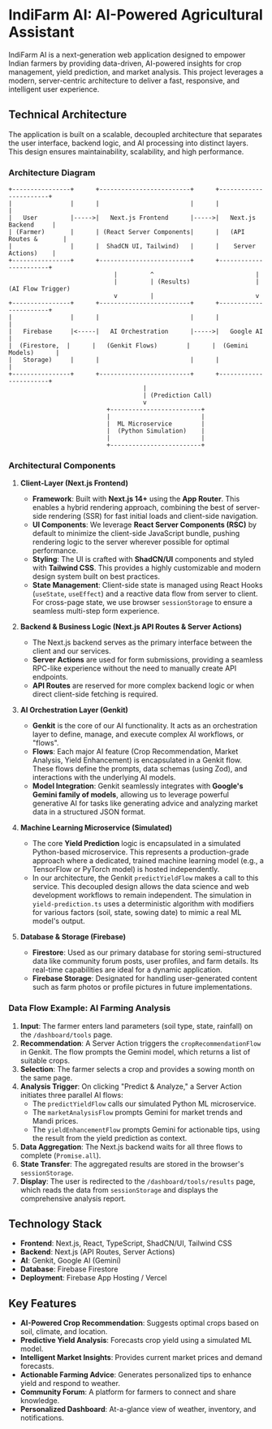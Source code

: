 # IndiFarm AI: AI-Powered Agricultural Assistant

IndiFarm AI is a next-generation web application designed to empower Indian farmers by providing data-driven, AI-powered insights for crop management, yield prediction, and market analysis. This project leverages a modern, server-centric architecture to deliver a fast, responsive, and intelligent user experience.

## Technical Architecture

The application is built on a scalable, decoupled architecture that separates the user interface, backend logic, and AI processing into distinct layers. This design ensures maintainability, scalability, and high performance.

### Architecture Diagram

```
+----------------+      +-------------------------+      +-----------------------+
|                |      |                         |      |                       |
|   User         |----->|   Next.js Frontend      |----->|   Next.js Backend     |
| (Farmer)       |      | (React Server Components|      |   (API Routes &       |
|                |      |  ShadCN UI, Tailwind)   |      |    Server Actions)    |
+----------------+      +-------------------------+      +-----------------------+
                             |         ^                            |
                             |         | (Results)                  | (AI Flow Trigger)
                             v         |                            v
+----------------+      +-------------------------+      +-----------------------+
|                |      |                         |      |                       |
|   Firebase     |<-----|   AI Orchestration      |----->|   Google AI           |
|  (Firestore,  |      |   (Genkit Flows)        |      |  (Gemini Models)      |
|   Storage)     |      |                         |      |                       |
+----------------+      +-------------------------+      +-----------------------+
                                     |
                                     | (Prediction Call)
                                     v
                           +-------------------------+
                           |                         |
                           |  ML Microservice        |
                           |  (Python Simulation)    |
                           |                         |
                           +-------------------------+
```

### Architectural Components

1.  **Client-Layer (Next.js Frontend)**
    *   **Framework**: Built with **Next.js 14+** using the **App Router**. This enables a hybrid rendering approach, combining the best of server-side rendering (SSR) for fast initial loads and client-side navigation.
    *   **UI Components**: We leverage **React Server Components (RSC)** by default to minimize the client-side JavaScript bundle, pushing rendering logic to the server wherever possible for optimal performance.
    *   **Styling**: The UI is crafted with **ShadCN/UI** components and styled with **Tailwind CSS**. This provides a highly customizable and modern design system built on best practices.
    *   **State Management**: Client-side state is managed using React Hooks (`useState`, `useEffect`) and a reactive data flow from server to client. For cross-page state, we use browser `sessionStorage` to ensure a seamless multi-step form experience.

2.  **Backend & Business Logic (Next.js API Routes & Server Actions)**
    *   The Next.js backend serves as the primary interface between the client and our services.
    *   **Server Actions** are used for form submissions, providing a seamless RPC-like experience without the need to manually create API endpoints.
    *   **API Routes** are reserved for more complex backend logic or when direct client-side fetching is required.

3.  **AI Orchestration Layer (Genkit)**
    *   **Genkit** is the core of our AI functionality. It acts as an orchestration layer to define, manage, and execute complex AI workflows, or "flows".
    *   **Flows**: Each major AI feature (Crop Recommendation, Market Analysis, Yield Enhancement) is encapsulated in a Genkit flow. These flows define the prompts, data schemas (using Zod), and interactions with the underlying AI models.
    *   **Model Integration**: Genkit seamlessly integrates with **Google's Gemini family of models**, allowing us to leverage powerful generative AI for tasks like generating advice and analyzing market data in a structured JSON format.

4.  **Machine Learning Microservice (Simulated)**
    *   The core **Yield Prediction** logic is encapsulated in a simulated Python-based microservice. This represents a production-grade approach where a dedicated, trained machine learning model (e.g., a TensorFlow or PyTorch model) is hosted independently.
    *   In our architecture, the Genkit `predictYieldFlow` makes a call to this service. This decoupled design allows the data science and web development workflows to remain independent. The simulation in `yield-prediction.ts` uses a deterministic algorithm with modifiers for various factors (soil, state, sowing date) to mimic a real ML model's output.

5.  **Database & Storage (Firebase)**
    *   **Firestore**: Used as our primary database for storing semi-structured data like community forum posts, user profiles, and farm details. Its real-time capabilities are ideal for a dynamic application.
    *   **Firebase Storage**: Designated for handling user-generated content such as farm photos or profile pictures in future implementations.

### Data Flow Example: AI Farming Analysis

1.  **Input**: The farmer enters land parameters (soil type, state, rainfall) on the `/dashboard/tools` page.
2.  **Recommendation**: A Server Action triggers the `cropRecommendationFlow` in Genkit. The flow prompts the Gemini model, which returns a list of suitable crops.
3.  **Selection**: The farmer selects a crop and provides a sowing month on the same page.
4.  **Analysis Trigger**: On clicking "Predict & Analyze," a Server Action initiates three parallel AI flows:
    *   The `predictYieldFlow` calls our simulated Python ML microservice.
    *   The `marketAnalysisFlow` prompts Gemini for market trends and Mandi prices.
    *   The `yieldEnhancementFlow` prompts Gemini for actionable tips, using the result from the yield prediction as context.
5.  **Data Aggregation**: The Next.js backend waits for all three flows to complete (`Promise.all`).
6.  **State Transfer**: The aggregated results are stored in the browser's `sessionStorage`.
7.  **Display**: The user is redirected to the `/dashboard/tools/results` page, which reads the data from `sessionStorage` and displays the comprehensive analysis report.

## Technology Stack

-   **Frontend**: Next.js, React, TypeScript, ShadCN/UI, Tailwind CSS
-   **Backend**: Next.js (API Routes, Server Actions)
-   **AI**: Genkit, Google AI (Gemini)
-   **Database**: Firebase Firestore
-   **Deployment**: Firebase App Hosting / Vercel

## Key Features

-   **AI-Powered Crop Recommendation**: Suggests optimal crops based on soil, climate, and location.
-   **Predictive Yield Analysis**: Forecasts crop yield using a simulated ML model.
-   **Intelligent Market Insights**: Provides current market prices and demand forecasts.
-   **Actionable Farming Advice**: Generates personalized tips to enhance yield and respond to weather.
-   **Community Forum**: A platform for farmers to connect and share knowledge.
-   **Personalized Dashboard**: At-a-glance view of weather, inventory, and notifications.
